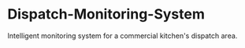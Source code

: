 # Dispatch-Monitoring-System
Intelligent monitoring system for a commercial kitchen's dispatch area.
